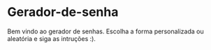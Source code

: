 # Gerador-de-senha
Bem vindo ao gerador de senhas. Escolha a forma personalizada ou aleatória e siga as intruções :). 
 
